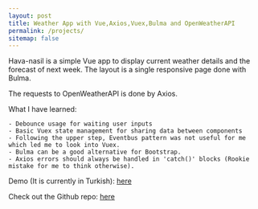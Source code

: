 ```yaml
---
layout: post
title: Weather App with Vue,Axios,Vuex,Bulma and OpenWeatherAPI
permalink: /projects/
sitemap: false
---
```

Hava-nasil is a simple Vue app to display current weather details and the forecast of next week. The layout is a single responsive page done with Bulma.

The requests to OpenWeatherAPI is done by Axios.

What I have learned:

    - Debounce usage for waiting user inputs
    - Basic Vuex state management for sharing data between components
    - Following the upper step, Eventbus pattern was not useful for me which led me to look into Vuex.
    - Bulma can be a good alternative for Bootstrap.
    - Axios errors should always be handled in 'catch()' blocks (Rookie mistake for me to think otherwise).

Demo (It is currently in Turkish): [here](https://ygoc95.github.io/hava-nasil/)

Check out the Github repo: [here](https://github.com/ygoc95/hava-nasil)
